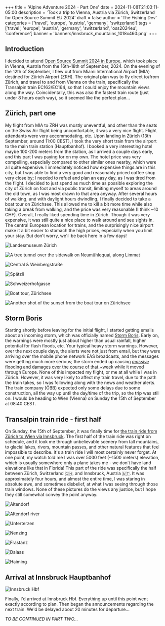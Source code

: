 +++
title = 'Alpine Adventure 2024 - Part One'
date = 2024-11-08T21:03:11-05:00
description = 'Took a trip to Vienna, Austria via Zürich, Switzerland for Open Source Summit EU 2024'
draft = false
author = 'The Fishing Dev'
categories = ['travel', 'europe', 'austria', 'germany', 'switzerland']
tags = ['travel', 'europe', 'austria', 'germany', 'switzerland', 'oss2024eu', 'conference']
banner = 'banners/innsbruck_mountains_1018x460.png'
+++

## Introduction

I decided to attend [Open Source Summit 2024 in Europe](https://events.linuxfoundation.org/archive/2024/open-source-summit-europe/), which took place in Vienna, Austria from the 16th-18th of September, 2024. On the evening of the 12th of September, I flew out from Miami International Airport (MIA) destined for Zürich Airport (ZRH). The original plan was to fly direct to/from Zürich, and travel to and from Vienna on the train, specifically the Transalpin train EC163/EC164, so that I could enjoy the mountain views along the way. Coincidentally, this was also the fastest train route (just under 8 hours each way), so it seemed like the perfect plan...

## Zürich, part one

My flight from MIA to ZRH was mostly uneventful, and other than the seats on the Swiss Air flight being uncomfortable, it was a very nice flight. Flight attendants were very accommodating, etc. Upon landing in Zürich (13th September, around 11:00 CEST), I took the very short train from the airport to the main train station (Hauptbanhof). I booked a very interesting hotel maybe 100-200 meters from the station, as I arrived a couple days early, and this part I was paying for on my own. The hotel price was very compelling, especially compared to other similar ones nearby, which were all quite expensive. I immediately noticed how expensive things are in this city, but I was able to find a very good and reasonably priced coffee shop very close by; I needed to refuel and plan an easy day, as I was tired from the flight. I decided to just spend as much time as possible exploring the city of Zürich on foot and via public transit, limiting myself to areas around the old town, as I was most drawn to that area anyway. After several hours of walking, and with daylight hours dwindling, I finally decided to take a boat tour on Zürichsee. This allowed me to kill a bit more time while also taking a break from walking, and the price was very reasonable (I think ~10 CHF). Overall, I really liked spending time in Zürich. Though it was very expensive, it was still quite a nice place to walk around and see sights in. The central European location for trains, and the surprisingly nice airport make it a bit easier to stomach the high prices, especially when you limit your stay. But don't worry, we'll be back here in a few days!

![Landesmuseum Zürich](/images/osseu2024/IMG_4729.jpeg)

![A tree tunnel over the sidewalk on Neumühlequai, along Limmat](/images/osseu2024/IMG_4732.jpeg)

![Central & Weinbergstraße](/images/osseu2024/IMG_4748.jpeg)

![Spätzli](/images/osseu2024/IMG_4757.jpeg)

![Schweizerhofgasse](/images/osseu2024/IMG_4758.jpeg)

![Boat tour, Zürichsee](/images/osseu2024/IMG_4774.jpeg)

![Another shot of the sunset from the boat tour on Zürichsee](/images/osseu2024/IMG_4819.jpeg)

## Storm Boris

Starting shortly before leaving for the initial flight, I started getting emails about an incoming storm, which was officially named [Storm Boris](https://www.ecmwf.int/en/about/media-centre/focus/2024/storm-boris-and-european-flooding-september-2024). Early on, the warnings were mostly just about higher than usual rainfall, higher potential for flash floods, etc. Your typical heavy storm warnings. However, over the next couple days, the alerts were not just from email, but they were arriving over the mobile phone network EAS broadcasts, and the messages were getting much more serious; the storm ended up causing [_massive_ flooding and damages over the course of that ~week](https://www.theguardian.com/world/gallery/2024/sep/16/storm-boris-batters-europe-austria-czech-republic-poland-hungary-romania-in-pictures) while it moved through Europe. None of this impacted my flight, or me at all while I was in Zürich. However, it was very likely to affect my train travel, due to the path the train takes, so I was following along with the news and weather alerts. The train company (ÖBB) expected only some delays due to some construction, all the way up until the day/time of the trip, so the trip was still on. I would be heading to Wien (Vienna) on Sunday the 15th of September at 08:40 CEST.

## Transalpin train ride - first half

On Sunday, the 15th of September, it was finally time for [the train ride from Zürich to Wien via Innsbruck](https://www.seat61.com/trains-and-routes/zurich-to-innsbruck-via-the-arlberg-railway.htm). The first half of the train ride was right on schedule, and it took me through unbelievable scenery from tall mountains, to glacial lakes, rivers, mountain passes, and other natural features that feel impossible to describe. It's a train ride I will most certainly never forget. At one point, my watch told me I was over 5000 feet (~1500 meters) elevation, which is usually somewhere only a plane takes me - we don't have land elevations like that in Florida! This part of the ride was specifically the half between Zürich, Switzerland 🇨🇭, and Innsbruck, Austria 🇦🇹. It was approximately four hours, and almost the entire time, I was staring in absolute awe, and sometimes disbelief, at what I was seeing through those train windows. None of these pictures do the views any justice, but I hope they still somewhat convey the point anyway.

![Altendorf](/images/osseu2024/IMG_4953.jpeg)

![Altendorf river](/images/osseu2024/IMG_4955.jpeg)

![Unterterzen](/images/osseu2024/IMG_4980.jpeg)

![Nenzing](/images/osseu2024/IMG_5019.jpeg)

![Frastanz](/images/osseu2024/IMG_5048.jpeg)

![Dalaas](/images/osseu2024/IMG_5082.jpeg)

![Haiming](/images/osseu2024/IMG_5122.jpeg)

## Arrival at Innsbruck Hauptbanhof

![Innsbruck Hbf](/images/osseu2024/IMG_5137.jpeg)

Finally, I'd arrived at Innsbruck Hbf. Everything up until this point went exactly according to plan. Then began the announcements regarding the next train. We'd be delayed about 20 minutes for departure...

_TO BE CONTINUED IN PART TWO..._
